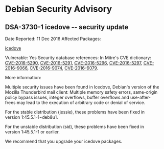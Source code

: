 
Debian Security Advisory
========================


DSA-3730-1 icedove -- security update
-------------------------------------



Date Reported:
11 Dec 2016
Affected Packages:

[icedove](https://packages.debian.org/src:icedove)

Vulnerable:
Yes
Security database references:
In Mitre's CVE dictionary: [CVE-2016-5290](https://security-tracker.debian.org/tracker/CVE-2016-5290), [CVE-2016-5291](https://security-tracker.debian.org/tracker/CVE-2016-5291), [CVE-2016-5296](https://security-tracker.debian.org/tracker/CVE-2016-5296), [CVE-2016-5297](https://security-tracker.debian.org/tracker/CVE-2016-5297), [CVE-2016-9066](https://security-tracker.debian.org/tracker/CVE-2016-9066), [CVE-2016-9074](https://security-tracker.debian.org/tracker/CVE-2016-9074), [CVE-2016-9079](https://security-tracker.debian.org/tracker/CVE-2016-9079).  

More information:

Multiple security issues have been found in Icedove, Debian's version of
the Mozilla Thunderbird mail client: Multiple memory safety errors,
same-origin policy bypass issues, integer overflows, buffer overflows
and use-after-frees may lead to the execution of arbitrary code or
denial of service.


For the stable distribution (jessie), these problems have been fixed in
version 1:45.5.1-1~deb8u1.


For the unstable distribution (sid), these problems have been fixed in
version 1:45.5.1-1 or earlier.


We recommend that you upgrade your icedove packages.





